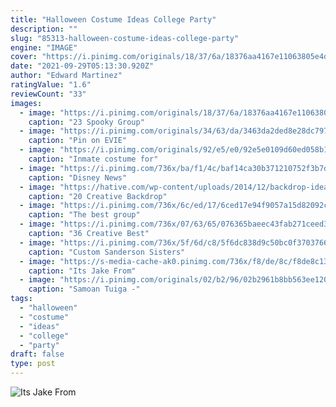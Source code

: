 ```yaml
---
title: "Halloween Costume Ideas College Party"
description: ""
slug: "85313-halloween-costume-ideas-college-party"
engine: "IMAGE"
cover: "https://i.pinimg.com/originals/18/37/6a/18376aa4167e11063805e4d4ac975aa8.png"
date: "2021-09-29T05:13:30.920Z"
author: "Edward Martinez"
ratingValue: "1.6"
reviewCount: "33"
images:
  - image: "https://i.pinimg.com/originals/18/37/6a/18376aa4167e11063805e4d4ac975aa8.png"
    caption: "23 Spooky Group"
  - image: "https://i.pinimg.com/originals/34/63/da/3463da2ded8e28dc7971e734cb507dda.jpg"
    caption: "Pin on EVIE"
  - image: "https://i.pinimg.com/originals/92/e5/e0/92e5e0109d60ed058b1d93efb837a68b.jpg"
    caption: "Inmate costume for"
  - image: "https://i.pinimg.com/736x/ba/f1/4c/baf14ca30b371210752f3b7d256e5174--disney-group-costumes-disneyland-costumes.jpg"
    caption: "Disney News"
  - image: "https://hative.com/wp-content/uploads/2014/12/backdrop-ideas/12-creative-backdrop-ideas.jpg"
    caption: "20 Creative Backdrop"
  - image: "https://i.pinimg.com/736x/6c/ed/17/6ced17e94f9057a15d82092c057031f2--group-halloween-halloween-.jpg"
    caption: "The best group"
  - image: "https://i.pinimg.com/736x/07/63/65/076365baeec43fab271ceed3e092bba2.jpg"
    caption: "36 Creative Best"
  - image: "https://i.pinimg.com/736x/5f/6d/c8/5f6dc838d9c50bc0f3703766e648b36a.jpg"
    caption: "Custom Sanderson Sisters"
  - image: "https://s-media-cache-ak0.pinimg.com/736x/f8/de/8c/f8de8c13b0ae1756fe1eab5852f1f4c8.jpg"
    caption: "Its Jake From"
  - image: "https://i.pinimg.com/originals/02/b2/96/02b2961b8bb563ee1205ea16e5893dd9.jpg"
    caption: "Samoan Tuiga -"
tags:
  - "halloween"
  - "costume"
  - "ideas"
  - "college"
  - "party"
draft: false
type: post
---
```



![Its Jake From](https://s-media-cache-ak0.pinimg.com/736x/f8/de/8c/f8de8c13b0ae1756fe1eab5852f1f4c8.jpg "Its Jake From")


<!--inArticleAds-->

<!--galleryOne-->


<!--inArticleAds-->

<!--galleryTwo-->


<!--galleryThree-->

